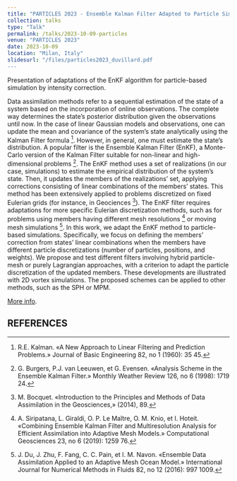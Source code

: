 ```yaml
---
title: "PARTICLES 2023 - Ensemble Kalman Filter Adapted to Particle Simulations"
collection: talks
type: "Talk"
permalink: /talks/2023-10-09-particles
venue: "PARTICLES 2023"
date: 2023-10-09
location: "Milan, Italy"
slidesurl: "/files/particles2023_duvillard.pdf
---
```


Presentation of adaptations of the EnKF algorithm for particle-based simulation by intensity correction.

Data assimilation methods refer to a sequential estimation of the state of a system based on the incorporation of online observations. The complete way determines the state’s posterior distribution given the observations until now.
In the case of linear Gaussian models and observations, one can update the mean and covariance of the system’s state analytically using the Kalman Filter formula [^1].
However, in general, one must estimate the state’s distribution. A popular filter is the Ensemble Kalman Filter (EnKF), a Monte-Carlo version of the Kalman Filter suitable for non-linear and high-dimensional problems [^2]. The EnKF method uses a set of realizations (in our case, simulations) to estimate the empirical distribution of the system’s state. Then, it updates the members of the realizations’ set, applying corrections consisting of linear combinations of the members’ states.
This method has been extensively applied to problems discretized on fixed Eulerian grids (for instance, in Geociences [^3]). The EnKF filter requires adaptations for more specific Eulerian discretization methods, such as for problems using members having different mesh resolutions [^4] or moving mesh simulations [^5]. In this work, we adapt the EnKF method to particle-based simulations. Specifically, we focus on defining the members’ correction from states’ linear combinations when the members have different particle discretizations (number of particles, positions, and weights).
We propose and test different filters involving hybrid particle-mesh or purely Lagrangian approaches, with a criterion to adapt the particle discretization of the updated members. These developments are illustrated with 2D vortex simulations. The proposed schemes can be applied to other methods, such as the SPH or MPM.

[More info](https://particles2023.cimne.com/event/contribution/de1204ac-dacd-11ed-9a1c-000c29ddfc0c).

## REFERENCES

[^1]: R.E. Kalman. «A New Approach to Linear Filtering and Prediction Problems.» Journal of Basic Engineering 82, no 1 (1960): 35 45.

[^2]: G. Burgers, P.J. van Leeuwen, et G. Evensen. «Analysis Scheme in the Ensemble Kalman Filter.» Monthly Weather Review 126, no 6 (1998): 1719 24.

[^3]: M. Bocquet. «Introduction to the Principles and Methods of Data Assimilation in the Geosciences,» (2014), 89.

[^4]: A. Siripatana, L. Giraldi, O. P. Le Maître, O. M. Knio, et I. Hoteit. «Combining Ensemble Kalman Filter and Multiresolution Analysis for Efficient Assimilation into Adaptive Mesh Models.» Computational Geosciences 23, no 6 (2019): 1259 76.

[^5]: J. Du, J. Zhu, F. Fang, C. C. Pain, et I. M. Navon. «Ensemble Data Assimilation Applied to an Adaptive Mesh Ocean Model.» International Journal for Numerical Methods in Fluids 82, no 12 (2016): 997 1009.